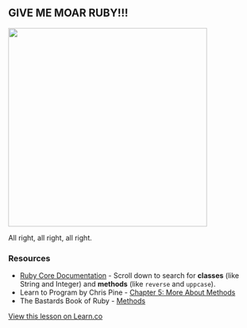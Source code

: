 

## GIVE ME MOAR RUBY!!!
<img src="https://s3.amazonaws.com/after-school-assets/moar.jpg" width="400">

All right, all right, all right.

### Resources
* [Ruby Core Documentation](http://www.ruby-doc.org/core-2.1.1/) - Scroll down to search for **classes** (like String and Integer) and **methods** (like `reverse` and `uppcase`).
* Learn to Program by Chris Pine - [Chapter 5: More About Methods](https://pine.fm/LearnToProgram/?Chapter=05)
* The Bastards Book of Ruby - [Methods](http://ruby.bastardsbook.com/chapters/methods/)

<a href='https://learn.co/lessons/hs-ruby-2-resources' data-visibility='hidden'>View this lesson on Learn.co</a>
